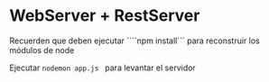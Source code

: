 # WebServer + RestServer

Recuerden que deben ejecutar ````npm install``` para reconstruir los módulos de node

Ejecutar ```nodemon app.js ``` para levantar el servidor